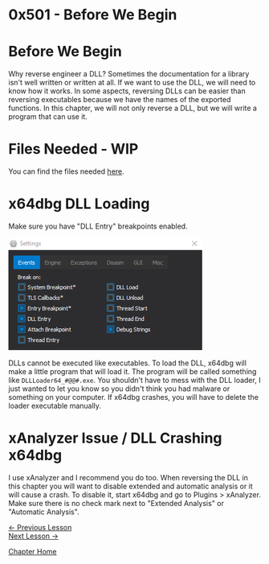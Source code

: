 # 0x501 - Before We Begin

# Before We Begin
Why reverse engineer a DLL? Sometimes the documentation for a library isn't well written or written at all. If we want to use the DLL, we will need to know how it works. In some aspects, reversing DLLs can be easier than reversing executables because we have the names of the exported functions. In this chapter, we will not only reverse a DLL, but we will write a program that can use it.

# Files Needed - WIP
You can find the files needed [here](../FilesNeeded).

# x64dbg DLL Loading
Make sure you have "DLL Entry" breakpoints enabled.

<p>
  <img src="[ignore]/Settings.png">
</p>

DLLs cannot be executed like executables. To load the DLL, x64dbg will make a little program that will load it. The program will be called something like `DLLLoader64_#@@#.exe`. You shouldn't have to mess with the DLL loader, I just wanted to let you know so you didn't think you had malware or something on your computer. If x64dbg crashes, you will have to delete the loader executable manually.

# xAnalyzer Issue / DLL Crashing x64dbg
I use xAnalyzer and I recommend you do too. When reversing the DLL in this chapter you will want to disable extended and automatic analysis or it will cause a crash. To disable it, start x64dbg and go to Plugins > xAnalyzer. Make sure there is no check mark next to "Extended Analysis" or "Automatic Analysis".

[<- Previous Lesson](6.0%20DLL.md)  
[Next Lesson ->](6.2%20DLLBasics.md)  

[Chapter Home](6.0%20DLL.md)  
